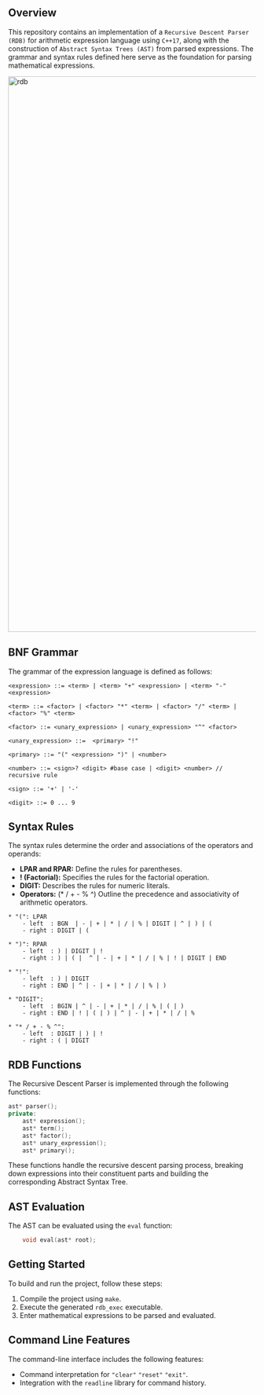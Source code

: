 ## Overview

This repository contains an implementation of a ```Recursive Descent Parser (RDB)``` for arithmetic expression language using ```C++17```, along with the construction of ```Abstract Syntax Trees (AST)``` from parsed expressions. The grammar and syntax rules defined here serve as the foundation for parsing mathematical expressions.

<img width="1131" alt="rdb" src="https://github.com/joseph-el/Recursive-Descent-Parser-AST/assets/80905157/9bce961c-1f39-4f1b-a196-6f5600b23a85">

## BNF Grammar

The grammar of the expression language is defined as follows:

```plaintext
<expression> ::= <term> | <term> "+" <expression> | <term> "-" <expression>

<term> ::= <factor> | <factor> "*" <term> | <factor> "/" <term> | <factor> "%" <term>

<factor> ::= <unary_expression> | <unary_expression> "^" <factor>

<unary_expression> ::=  <primary> "!"

<primary> ::= "(" <expression> ")" | <number>

<number> ::= <sign>? <digit> #base case | <digit> <number> // recursive rule

<sign> ::= '+' | '-'

<digit> ::= 0 ... 9
```

## Syntax Rules

The syntax rules determine the order and associations of the operators and operands:

- **LPAR and RPAR:** Define the rules for parentheses.
- **! (Factorial):** Specifies the rules for the factorial operation.
- **DIGIT:** Describes the rules for numeric literals.
- **Operators:** (* / + - % ^) Outline the precedence and associativity of arithmetic operators.

```plaintext
* "(": LPAR
    - left  : BGN  | - | + | * | / | % | DIGIT | ^ | ) | (
    - right : DIGIT | (

* ")": RPAR
    - left  : ) | DIGIT | !
    - right : ) | ( |  ^ | - | + | * | / | % | ! | DIGIT | END

* "!":
    - left  : ) | DIGIT
    - right : END | ^ | - | + | * | / | % | )

* "DIGIT":
    - left  : BGIN | ^ | - | + | * | / | % | ( | )
    - right : END | ! | ( | ) | ^ | - | + | * | / | %

* "* / + - % ^":
    - left  : DIGIT | ) | !
    - right : ( | DIGIT
```

## RDB Functions

The Recursive Descent Parser is implemented through the following functions:

```cpp
ast* parser();
private:
    ast* expression();
    ast* term();
    ast* factor();
    ast* unary_expression();
    ast* primary();
```

These functions handle the recursive descent parsing process, breaking down expressions into their constituent parts and building the corresponding Abstract Syntax Tree.

## AST Evaluation

The AST can be evaluated using the `eval` function:

```cpp
    void eval(ast* root);
```

## Getting Started

To build and run the project, follow these steps:

1. Compile the project using `make`.
2. Execute the generated `rdb_exec` executable.
3. Enter mathematical expressions to be parsed and evaluated.

## Command Line Features

The command-line interface includes the following features:

- Command interpretation for `"clear"` `"reset"` `"exit"`.
- Integration with the `readline` library for command history.
